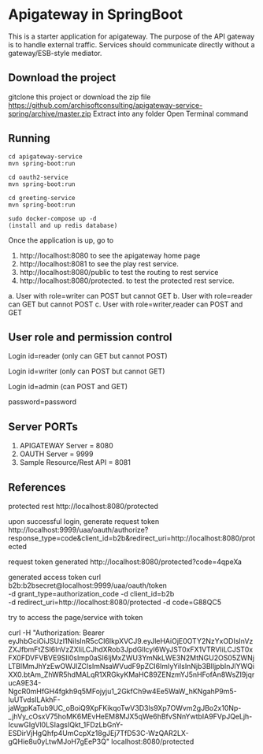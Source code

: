 # Apigateway in SpringBoot

This is a starter application for apigateway. The purpose of the API gateway is to handle external traffic.
Services should communicate directly without a gateway/ESB-style mediator.

## Download the project
gitclone this project or download the zip file https://github.com/archisoftconsulting/apigateway-service-spring/archive/master.zip
Extract into any folder
Open Terminal command


## Running

```
cd apigateway-service
mvn spring-boot:run

cd oauth2-service
mvn spring-boot:run

cd greeting-service
mvn spring-boot:run

sudo docker-compose up -d
(install and up redis database)
```

Once the application is up, go to 


1. http://localhost:8080 to see the apigateway home page
2. http://localhost:8081 to see the play rest service.
3. http://localhost:8080/public to test the routing to rest service
4. http://localhost:8080/protected. to test the protected rest service. 

a. User with role=writer can POST but cannot GET
b. User with role=reader can GET but cannot POST
c. User with role=writer,reader can POST and GET

## User role and permission control

Login id=reader (only can GET but cannot POST)

Login id=writer (only can POST but cannot GET)

Login id=admin  (can POST and GET)

password=password

## Server PORTs
1. APIGATEWAY Server = 8080
2. OAUTH Server = 9999
3. Sample Resource/Rest API = 8081




## References

protected rest
http://localhost:8080/protected

upon successful login, generate request token
http://localhost:9999/uaa/oauth/authorize?response_type=code&client_id=b2b&redirect_uri=http://localhost:8080/protected

request token generated
http://localhost:8080/protected?code=4qpeXa

generated access token
curl b2b:b2bsecret@localhost:9999/uaa/oauth/token  \
-d grant_type=authorization_code -d client_id=b2b     \
-d redirect_uri=http://localhost:8080/protected -d code=G88QC5

try to access the page/service with token

curl -H "Authorization: Bearer eyJhbGciOiJSUzI1NiIsInR5cCI6IkpXVCJ9.eyJleHAiOjE0OTY2NzYxODIsInVzZXJfbmFtZSI6InVzZXIiLCJhdXRob3JpdGllcyI6WyJST0xFX1VTRVIiLCJST0xFX0FDVFVBVE9SIl0sImp0aSI6IjMxZWU3YmNkLWE3N2MtNGU2OS05ZWNjLTBlMmJhYzEwOWJlZCIsImNsaWVudF9pZCI6ImIyYiIsInNjb3BlIjpbInJlYWQiXX0.btAm_ZhWR5hdMALqR1XRGkyKMaHC89ZENzmYJ5nHFofAn8WsZI9jqrucA9E34-NgcR0mHfGH4fgkh9q5MFojyju1_2GkfCh9w4Ee5WaW_hKNgahP9m5-luUTvdsILAkhF-jaWgpKaTub9UC_oBoiQ9XpFKikqoTwV3D3ls9Xp7OWvm2gJBo2x10Np-_jhVy_cOsxV75hoMK6MEvHeEM8MJX5qWe6hBfvSNnYwtbIA9FVpJQeLjh-IcuwGIgVl0LSIagsIQkt_1FDzLbGnY-ESDirVjHgQhfp4UmCcpXz18gJEj7TfD53C-WzQAR2LX-gQHie8u0yLtwMJoH7gEeP3Q" localhost:8080/protected

